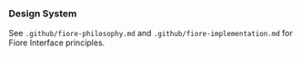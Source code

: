 ### Design System
See `.github/fiore-philosophy.md` and `.github/fiore-implementation.md` for Fiore Interface principles.

